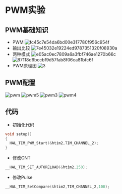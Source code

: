 # PWM实验
## PWM基础知识
- PWM
![fc45c7e54da6bd00e317780f956c954f](https://github.com/user-attachments/assets/2754ffc5-ea6c-4c11-a5a3-eac9d11f7233)
- 输出比较
![7e45032e19224ed9787351320f08930a](https://github.com/user-attachments/assets/674585cc-c65a-4473-93da-97e1ce8c38da)
- 两种模式
![e05ac0ec7809a6a3fbf746ae1270b66c](https://github.com/user-attachments/assets/570be005-f258-49e5-be8f-e0057e51e641)
![87118d6bccbf9d57fab8f06ca81bfc6f](https://github.com/user-attachments/assets/5c1dd856-1bd0-4108-b736-e187e11ffe8e)
- PWM原理图
![3](https://github.com/user-attachments/assets/8bb57260-75bb-47f0-889c-b85eacf63e5a)
## PWM配置
![pwm](https://github.com/user-attachments/assets/b55fe523-cba8-4b0b-add7-380d48a0d824)
![pwm5](https://github.com/user-attachments/assets/6d38ed6a-8946-4715-bdd1-d8a4abac2466)
![pwm3](https://github.com/user-attachments/assets/6dad6298-a7da-4860-b1b7-f83ed17ffc6f)
![pwm4](https://github.com/user-attachments/assets/5df47de3-0d97-4f7d-bd68-8fc9cf64961f)
## 代码
- 初始化代码
```C
void setup()
{
  HAL_TIM_PWM_Start(&htim2,TIM_CHANNEL_2);
}
```
- 修改CNT
```C
__HAL_TIM_SET_AUTORELOAD(&htim2,250);
```
- 修改Pulse
```C
__HAL_TIM_SetCompare(&htim2,TIM_CHANNEL_2,100);
```



